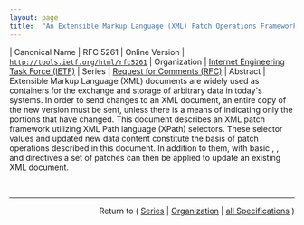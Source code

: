 ```yaml
---
layout: page
title:  "An Extensible Markup Language (XML) Patch Operations Framework Utilizing XML Path Language (XPath) Selectors"
---
```


| Canonical Name | RFC 5261
| Online Version | [`http://tools.ietf.org/html/rfc5261`](http://tools.ietf.org/html/rfc5261)
| Organization | [Internet Engineering Task Force (IETF)](..)
| Series | [Request for Comments (RFC)](.)
| Abstract | Extensible Markup Language (XML) documents are widely used as containers for the exchange and storage of arbitrary data in today's systems. In order to send changes to an XML document, an entire copy of the new version must be sent, unless there is a means of indicating only the portions that have changed. This document describes an XML patch framework utilizing XML Path language (XPath) selectors. These selector values and updated new data content constitute the basis of patch operations described in this document. In addition to them, with basic <add>, <replace>, and <remove> directives a set of patches can then be applied to update an existing XML document.

<br/>
<hr/>

<p style="text-align: right">Return to ( <a href="./">Series</a> | <a href="../">Organization</a> | <a href="../../">all Specifications</a> )</p>